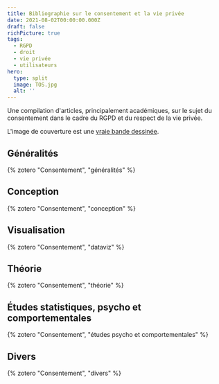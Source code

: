 ```yaml
---
title: Bibliographie sur le consentement et la vie privée
date: 2021-08-02T00:00:00.000Z
draft: false
richPicture: true
tags:
  - RGPD
  - droit
  - vie privée
  - utilisateurs
hero:
  type: split
  image: TOS.jpg
  alt: ''
---
```



Une compilation d'articles, principalement académiques, sur le sujet du consentement dans le cadre du RGPD et du respect de la vie privée.

L'image de couverture est une [vraie bande dessinée](https://drawnandquarterly.com/terms-and-conditions).

## Généralités

{% zotero "Consentement",  "généralités" %}

## Conception

{% zotero "Consentement",  "conception" %}

## Visualisation

{% zotero "Consentement",  "dataviz" %}

## Théorie

{% zotero "Consentement",  "théorie" %}

## Études statistiques, psycho et comportementales

{% zotero "Consentement",  "études psycho et comportementales" %}

## Divers

{% zotero "Consentement",  "divers" %}
